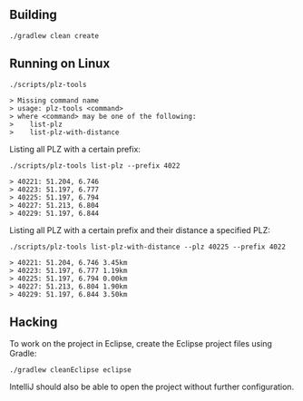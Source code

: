 ## Building

    ./gradlew clean create

## Running on Linux

    ./scripts/plz-tools

    > Missing command name
    > usage: plz-tools <command>
    > where <command> may be one of the following:
    >    list-plz
    >    list-plz-with-distance

Listing all PLZ with a certain prefix:

    ./scripts/plz-tools list-plz --prefix 4022

    > 40221: 51.204, 6.746
    > 40223: 51.197, 6.777
    > 40225: 51.197, 6.794
    > 40227: 51.213, 6.804
    > 40229: 51.197, 6.844

Listing all PLZ with a certain prefix and their distance a specified PLZ:

    ./scripts/plz-tools list-plz-with-distance --plz 40225 --prefix 4022

    > 40221: 51.204, 6.746 3.45km
    > 40223: 51.197, 6.777 1.19km
    > 40225: 51.197, 6.794 0.00km
    > 40227: 51.213, 6.804 1.90km
    > 40229: 51.197, 6.844 3.50km

## Hacking

To work on the project in Eclipse, create the Eclipse project files using
Gradle:

    ./gradlew cleanEclipse eclipse

IntelliJ should also be able to open the project without further configuration.
